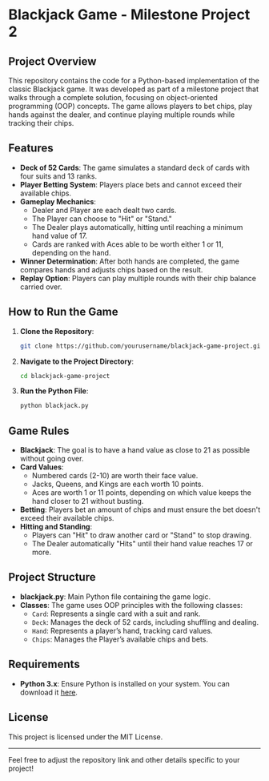 # Blackjack Game - Milestone Project 2

## Project Overview

This repository contains the code for a Python-based implementation of the classic Blackjack game. It was developed as part of a milestone project that walks through a complete solution, focusing on object-oriented programming (OOP) concepts. The game allows players to bet chips, play hands against the dealer, and continue playing multiple rounds while tracking their chips.

## Features

- **Deck of 52 Cards**: The game simulates a standard deck of cards with four suits and 13 ranks.
- **Player Betting System**: Players place bets and cannot exceed their available chips.
- **Gameplay Mechanics**:
  - Dealer and Player are each dealt two cards.
  - The Player can choose to "Hit" or "Stand."
  - The Dealer plays automatically, hitting until reaching a minimum hand value of 17.
  - Cards are ranked with Aces able to be worth either 1 or 11, depending on the hand.
- **Winner Determination**: After both hands are completed, the game compares hands and adjusts chips based on the result.
- **Replay Option**: Players can play multiple rounds with their chip balance carried over.

## How to Run the Game

1. **Clone the Repository**:
    ```bash
    git clone https://github.com/yourusername/blackjack-game-project.git
    ```

2. **Navigate to the Project Directory**:
    ```bash
    cd blackjack-game-project
    ```

3. **Run the Python File**:
    ```bash
    python blackjack.py
    ```

## Game Rules

- **Blackjack**: The goal is to have a hand value as close to 21 as possible without going over.
- **Card Values**:
  - Numbered cards (2-10) are worth their face value.
  - Jacks, Queens, and Kings are each worth 10 points.
  - Aces are worth 1 or 11 points, depending on which value keeps the hand closer to 21 without busting.
- **Betting**: Players bet an amount of chips and must ensure the bet doesn't exceed their available chips.
- **Hitting and Standing**:
  - Players can "Hit" to draw another card or "Stand" to stop drawing.
  - The Dealer automatically "Hits" until their hand value reaches 17 or more.
  
## Project Structure

- **blackjack.py**: Main Python file containing the game logic.
- **Classes**: The game uses OOP principles with the following classes:
  - `Card`: Represents a single card with a suit and rank.
  - `Deck`: Manages the deck of 52 cards, including shuffling and dealing.
  - `Hand`: Represents a player’s hand, tracking card values.
  - `Chips`: Manages the Player’s available chips and bets.

## Requirements

- **Python 3.x**: Ensure Python is installed on your system. You can download it [here](https://www.python.org/downloads/).

## License

This project is licensed under the MIT License.

---

Feel free to adjust the repository link and other details specific to your project!
